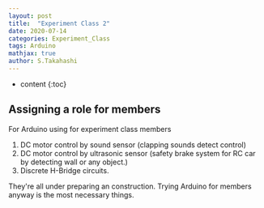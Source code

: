 ```yaml
---
layout: post
title:  "Experiment Class 2"
date: 2020-07-14
categories: Experiment_Class
tags: Arduino
mathjax: true
author: S.Takahashi
---
```


* content
{:toc}

## Assigning a role for members

For Arduino using for experiment class members

1. DC motor control by sound sensor (clapping sounds detect control)
2. DC motor control by ultrasonic sensor (safety brake system for RC car by detecting wall or any object.)
3. Discrete H-Bridge circuits.

They're all under preparing an construction.
Trying Arduino for members anyway is the most necessary things.